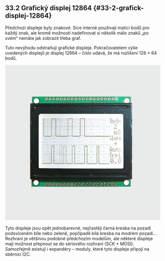 ## 33.2 Grafický displej 12864 {#33-2-grafick-displej-12864}

Předchozí displeje byly znakové. Sice interně používají matici bodů pro každý znak, ale kromě možností nadefinovat si několik málo znaků „po svém“ nemáte jak zobrazit třeba graf.

Tuto nevýhodu odstraňují grafické displeje. Pokračovatelem výše uvedených displejů je displej 12864 – číslo udává, že má rozlišení 128 × 64 bodů.

![372-1.jpeg](../images/00413.jpeg)

Tyto displeje jsou opět jednobarevné, nejčastěji černá kresba na pozadí podsvíceném bíle nebo zeleně, popřípadě bílá kresba na modrém pozadí… Rozhraní je většinou podobné předchozím modelům, ale některé displeje mají možnost přepnout se do sériového rozhraní (SCK + MOSI). Samozřejmě existují i expandéry – moduly, které tyto displeje připojí na sběrnici I2C.
